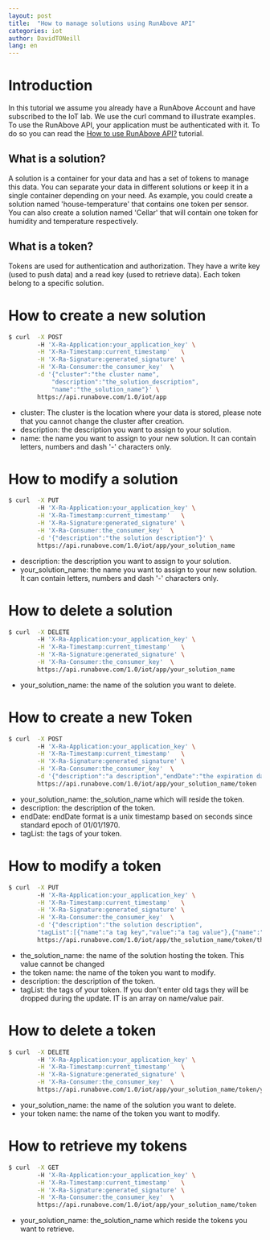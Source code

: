 ```yaml
---
layout: post
title:  "How to manage solutions using RunAbove API"
categories: iot
author: DavidTONeill
lang: en
---
```


# Introduction

In this tutorial we assume you already have a RunAbove Account and have subscribed to the IoT lab.
We use the curl command to illustrate examples.
To use the RunAbove API, your application must be authenticated with it. To do so you can read the
 [How to use RunAbove API?](https://community.runabove.com/kb/en/instances/how-to-use-runabove-api.html) tutorial.

## What is a solution?

A solution is a container for your data and has a set of tokens to manage this data.
You can separate your data in different solutions or keep it in a single container depending on your need.
As example, you could create a solution named 'house-temperature' that contains one token per sensor.
You can also create a solution named 'Cellar' that will contain one token for humidity and temperature respectively.

## What is a token?

Tokens are used for authentication and authorization.
They have a write key (used to push data) and a read key (used to retrieve data).
Each token belong to a specific solution.

# How to create a new solution

```bash
$ curl  -X POST
        -H 'X-Ra-Application:your_application_key' \
        -H 'X-Ra-Timestamp:current_timestamp'   \
        -H 'X-Ra-Signature:generated_signature' \
        -H 'X-Ra-Consumer:the_consumer_key'  \
        -d '{"cluster":"the cluster name",
            "description":"the_solution_description",
            "name":"the_solution_name"}' \
        https://api.runabove.com/1.0/iot/app
```

  * cluster: The cluster is the location where your data is stored, please note that you cannot change the cluster after creation.
  * description: the description you want to assign to your solution.
  * name: the name you want to assign to your new solution. It can contain letters, numbers and dash '-' characters only.

# How to modify a solution

```bash
$ curl  -X PUT
        -H 'X-Ra-Application:your_application_key' \
        -H 'X-Ra-Timestamp:current_timestamp'   \
        -H 'X-Ra-Signature:generated_signature' \
        -H 'X-Ra-Consumer:the_consumer_key'  \
        -d '{"description":"the solution description"}' \
        https://api.runabove.com/1.0/iot/app/your_solution_name
```

  * description: the description you want to assign to your solution.
  * your_solution_name: the name you want to assign to your new solution. It can contain letters, numbers and dash '-' characters only.

# How to delete a solution

```bash
$ curl  -X DELETE
        -H 'X-Ra-Application:your_application_key' \
        -H 'X-Ra-Timestamp:current_timestamp'   \
        -H 'X-Ra-Signature:generated_signature' \
        -H 'X-Ra-Consumer:the_consumer_key'  \
        https://api.runabove.com/1.0/iot/app/your_solution_name
```

  * your_solution_name: the name of the solution you want to delete.


# How to create a new Token

```bash
$ curl  -X POST
        -H 'X-Ra-Application:your_application_key' \
        -H 'X-Ra-Timestamp:current_timestamp'   \
        -H 'X-Ra-Signature:generated_signature' \
        -H 'X-Ra-Consumer:the_consumer_key'  \
        -d '{"description":"a description","endDate":"the expiration date"}' \
        https://api.runabove.com/1.0/iot/app/your_solution_name/token
```

  * your_solution_name: the_solution_name which will reside the token.
  * description: the description of the token.
  * endDate: endDate format is a unix timestamp based on seconds since standard epoch of 01/01/1970.
  * tagList: the tags of your token.

# How to modify a token

```bash
$ curl  -X PUT
        -H 'X-Ra-Application:your_application_key' \
        -H 'X-Ra-Timestamp:current_timestamp'   \
        -H 'X-Ra-Signature:generated_signature' \
        -H 'X-Ra-Consumer:the_consumer_key'  \
        -d '{"description":"the solution description",
        "tagList":[{"name":"a tag key","value":"a tag value"},{"name":"another tag key","value":"another tag value"}]}' \
        https://api.runabove.com/1.0/iot/app/the_solution_name/token/the token name
```

  * the_solution_name: the name of the solution hosting the token. This value cannot be changed
  * the token name: the name of the token you want to modify.
  * description: the description of the token.
  * tagList: the tags of your token. If you don't enter old tags they will be dropped during the update. IT is an array on name/value pair.

# How to delete a token

```bash
$ curl  -X DELETE
        -H 'X-Ra-Application:your_application_key' \
        -H 'X-Ra-Timestamp:current_timestamp'   \
        -H 'X-Ra-Signature:generated_signature' \
        -H 'X-Ra-Consumer:the_consumer_key'  \
        https://api.runabove.com/1.0/iot/app/your_solution_name/token/your token name
```

  * your_solution_name: the name of the solution you want to delete.
  * your token name: the name of the token you want to modify.

# How to retrieve my tokens

```bash
$ curl  -X GET
        -H 'X-Ra-Application:your_application_key' \
        -H 'X-Ra-Timestamp:current_timestamp'   \
        -H 'X-Ra-Signature:generated_signature' \
        -H 'X-Ra-Consumer:the_consumer_key'  \
        https://api.runabove.com/1.0/iot/app/your_solution_name/token
```

* your_solution_name: the_solution_name which reside the tokens you want to retrieve.
